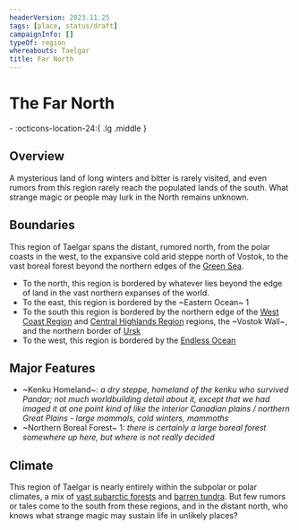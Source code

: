 ```yaml
---
headerVersion: 2023.11.25
tags: [place, status/draft]
campaignInfo: []
typeOf: region
whereabouts: Taelgar
title: Far North
---
```

# The Far North
<div class="grid cards ext-narrow-margin ext-one-column" markdown>
-    :octicons-location-24:{ .lg .middle }   
</div>


## Overview

A mysterious land of long winters and bitter  is rarely visited, and even rumors from this region rarely reach the populated lands of the south. What strange magic or people may lurk in the North remains unknown. 

## Boundaries

This region of Taelgar spans the distant, rumored north, from the polar coasts in the west, to the expansive cold arid steppe north of Vostok, to the vast boreal forest beyond the northern edges of the [Green Sea](<../green-sea.md>). 

- To the north, this region is bordered by whatever lies beyond the edge of land in the vast northern expanses of the world.
- To the east, this region is bordered by the ~Eastern Ocean~ 1
- To the south this region is bordered by the northern edge of the [West Coast Region](<../west-coast/west-coast-region.md>) and [Central Highlands Region](<../sentinel-range/central-highlands-region.md>) regions, the ~Vostok Wall~, and the northern border of [Ursk](<../northern-green-sea/ursk.md>)
- To the west, this region is bordered by the [Endless Ocean](<../endless-ocean.md>)

## Major Features

- ~Kenku Homeland~: *a dry steppe, homeland of the kenku who survived Pandar; not much worldbuilding detail about it, except that we had imaged it at one point kind of like the interior Canadian plains / northern Great Plains - large mammals, cold winters, mammoths*
- ~Northern Boreal Forest~ 1: *there is certainly a large boreal forest somewhere up here, but where is not really decided*

## Climate

This region of Taelgar is nearly entirely within the subpolar or polar climates, a mix of [vast subarctic forests](https://geodiode.com/climate/subarctic) and [barren tundra](https://geodiode.com/climate/tundra). But few rumors or tales come to the south from these regions, and in the distant north, who knows what strange magic may sustain life in unlikely places?